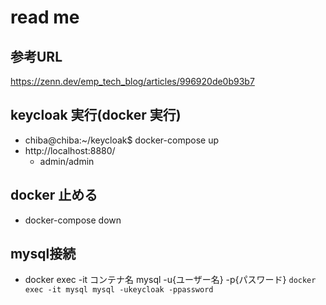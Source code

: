 # read me
## 参考URL
https://zenn.dev/emp_tech_blog/articles/996920de0b93b7

## keycloak 実行(docker 実行)
- chiba@chiba:~/keycloak$ docker-compose up
- http://localhost:8880/
   - admin/admin

## docker 止める
- docker-compose down

## mysql接続
- docker exec -it コンテナ名 mysql -u{ユーザー名} -p{パスワード}
`docker exec -it mysql mysql -ukeycloak -ppassword`

